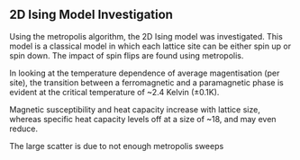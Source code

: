 ## 2D Ising Model Investigation 

Using the metropolis algorithm, the 2D Ising model was investigated. This model is a classical model in which each lattice site can be either spin up or spin down. The impact of spin flips are found using metropolis.

In looking at the temperature dependence of average magentisation (per site), the transition between a ferromagnetic and a paramagnetic phase is evident at the critical temperature of ~2.4 Kelvin (±0.1K).

Magnetic susceptibility and heat capacity increase with lattice size, whereas specific heat capacity levels off at a size of ~18, and may even reduce.

The large scatter is due to not enough metropolis sweeps 
